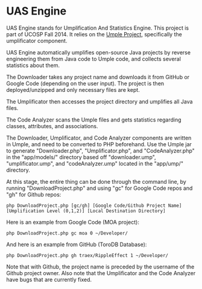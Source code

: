 UAS Engine
==========

UAS Engine stands for Umplification And Statistics Engine. This project is part of UCOSP Fall 2014. It relies on the [Umple Project](http://www.umple.org), specifically the umplificator component.

UAS Engine automatically umplifies open-source Java projects by reverse engineering them from Java code to Umple code, and collects several statistics about them.

The Downloader takes any project name and downloads it from GitHub or Google Code (depending on the user input). The project is then deployed/unzipped and only necessary files are kept.

The Umplificator then accesses the project directory and umplifies all Java files.

The Code Analyzer scans the Umple files and gets statistics regarding classes, attributes, and associations.

The Downloader, Umplificator, and Code Analyzer components are written in Umple, and need to be converted to PHP beforehand. Use the Umple jar to generate "Downloader.php", "Umplificator.php", and "CodeAnalyzer.php" in the "app/models/" directory based off "downloader.ump", "umplificator.ump", and "codeAnalyzer.ump" located in the "app/ump/" directory.

At this stage, the entire thing can be done through the command line, by running "DownloadProject.php" and using "gc" for Google Code repos and "gh" for Github repos:

```
php DownloadProject.php [gc/gh] [Google Code/Github Project Name] [Umplification Level (0,1,2)] [Local Destination Directory]
```

Here is an example from Google Code (MOA project):
```
php DownloadProject.php gc moa 0 ~/Developer/
```

And here is an example from GitHub (ToroDB Database):
```
php DownloadProject.php gh traex/RippleEffect 1 ~/Developer/
```
Note that with Github, the project name is preceded by the username of the Github project owner.
Also note that the Umplificator and the Code Analyzer have bugs that are currently fixed.